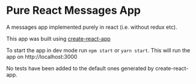 # Pure React Messages App

A messages app implemented purely in react (i.e. without redux etc).

This app was built using [create-react-app](https://github.com/facebookincubator/create-react-app)

To start the app in dev mode run `npm start` or `yarn start`. This will run the app on http://localhost:3000

No tests have been added to the default ones generated by create-react-app.


